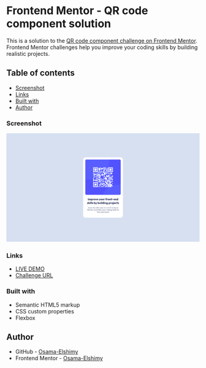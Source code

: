 # Frontend Mentor - QR code component solution

This is a solution to the [QR code component challenge on Frontend Mentor](https://www.frontendmentor.io/challenges/qr-code-component-iux_sIO_H). Frontend Mentor challenges help you improve your coding skills by building realistic projects.

## Table of contents

- [Screenshot](#screenshot)
- [Links](#links)
- [Built with](#built-with)
- [Author](#author)

### Screenshot

![DEMO](demo.png)

### Links

- [LIVE DEMO](https://qr-code-component-osama-elshimy.netlify.app/)
- [Challenge URL](https://www.frontendmentor.io/challenges/qr-code-component-iux_sIO_H/hub)

### Built with

- Semantic HTML5 markup
- CSS custom properties
- Flexbox

## Author

- GitHub - [Osama-Elshimy](https://github.com/Osama-Elshimy)
- Frontend Mentor - [Osama-Elshimy](https://www.frontendmentor.io/profile/Osama-Elshimy)
